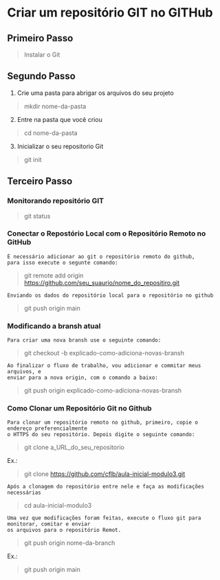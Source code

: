 # Criar um repositório GIT no GITHub

## Primeiro Passo 
> Instalar o Git

## Segundo Passo
1. Crie uma pasta para abrigar os arquivos do seu projeto

> mkdir nome-da-pasta

2. Entre na pasta que você criou

> cd nome-da-pasta

3. Inicializar o seu repositorio Git

> git init

## Terceiro Passo

### Monitorando repositório GIT

> git status

### Conectar o Repostório Local com o Repositório Remoto no GitHub

```
É necessário adicionar ao git o repositório remoto do github,
para isso execute o segunte comando:
```

> git remote add origin https://github.com/seu_suaurio/nome_do_repositiro.git


```
Enviando os dados do repositório local para o repositório no github
```

> git push origin main 

### Modificando a bransh atual

```
Para criar uma nova bransh use o seguinte comando:
```

> git checkout -b explicado-como-adiciona-novas-bransh


```
Ao finalizar o fluxo de trabalho, vou adicionar e commitar meus arquivos, e 
enviar para a nova origin, com o comando a baixo:
```

> git push origin explicado-como-adiciona-novas-bransh

### Como Clonar um Repositório Git no Github

```
Para clonar um repositório remoto no github, primeiro, copie o endereço preferencialmente
o HTTPS do seu repositório. Depois digite o seguinte comando:
```

> git clone a_URL_do_seu_repositorio

Ex.:

> git clone https://github.com/cflb/aula-inicial-modulo3.git

```
Após a clonagem do repositório entre nele e faça as modificações necessárias
```

> cd aula-inicial-modulo3

```
Uma vez que modificações foram feitas, execute o fluxo git para monitorar, comitar e enviar
os arquivos para o repositório Remot.
```

> git push origin nome-da-branch

Ex.:

> git push origin main

